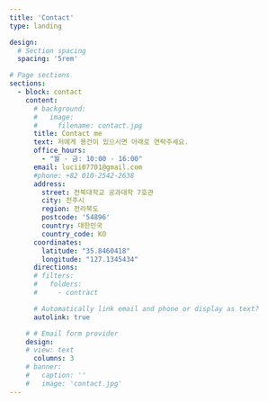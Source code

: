 ```yaml
---
title: 'Contact'
type: landing

design:
  # Section spacing
  spacing: '5rem'

# Page sections
sections:
  - block: contact
    content:
      # background:
      #   image:
      #     filename: contact.jpg
      title: Contact me
      text: 저에게 용건이 있으시면 아래로 연락주세요.
      office_hours:
        - "월 - 금: 10:00 - 16:00"
      email: lucii07701@gmail.com
      #phone: +82 010-2542-2638
      address:
        street: 전북대학교 공과대학 7호관
        city: 전주시
        region: 전라북도
        postcode: '54896'
        country: 대한민국
        country_code: KO
      coordinates:
        latitude: "35.8460418"
        longitude: "127.1345434"
      directions:
      # filters:
      #   folders:
      #     - contract

      # Automatically link email and phone or display as text?
      autolink: true

    # # Email form provider
    design:
    # view: text
      columns: 3
    # banner:
    #   caption: ''
    #   image: 'contact.jpg'
---
```

